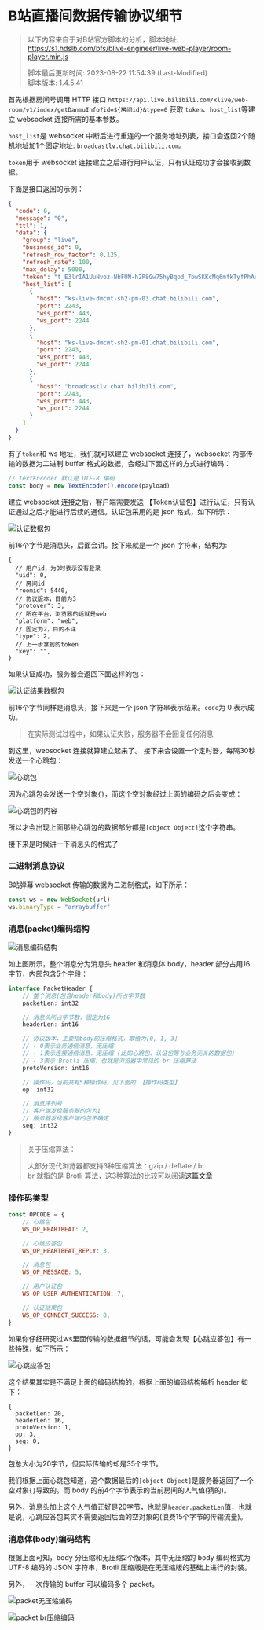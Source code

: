 # B站直播间数据传输协议细节

> 以下内容来自于对B站官方脚本的分析，脚本地址:  
> https://s1.hdslb.com/bfs/blive-engineer/live-web-player/room-player.min.js
>
> 脚本最后更新时间: 2023-08-22 11:54:39 (Last-Modified)  
> 脚本版本: 1.4.5.41

首先根据房间号调用 HTTP 接口 `https://api.live.bilibili.com/xlive/web-room/v1/index/getDanmuInfo?id=${房间id}&type=0` 获取 `token`、`host_list`等建立 websocket 连接所需的基本参数。

`host_list`是 websocket 中断后进行重连的一个服务地址列表，接口会返回2个随机地址加1个固定地址: `broadcastlv.chat.bilibili.com`。

`token`用于 websocket 连接建立之后进行用户认证，只有认证成功才会接收到数据。

下面是接口返回的示例：

```json
{
  "code": 0,
  "message": "0",
  "ttl": 1,
  "data": {
    "group": "live",
    "business_id": 0,
    "refresh_row_factor": 0.125,
    "refresh_rate": 100,
    "max_delay": 5000,
    "token": "t_E3lrIA1UuNvoz-NbFUN-h2P8Gw75hyBqpd_7bwSKKcMq6mfkTyfPhAummm4KSxdJxoXOxswzQHDMYQODTXqDgJM0qixkFcvzPmCUWQzLFDkK8PeDK4VqBcmLCD0kiYz9WZQLELZn1J5Wwg9pxVJa5-un5J2gOJgMfB7EJnlQ0CLg==",
    "host_list": [
      {
        "host": "ks-live-dmcmt-sh2-pm-03.chat.bilibili.com",
        "port": 2243,
        "wss_port": 443,
        "ws_port": 2244
      },
      {
        "host": "ks-live-dmcmt-sh2-pm-01.chat.bilibili.com",
        "port": 2243,
        "wss_port": 443,
        "ws_port": 2244
      },
      {
        "host": "broadcastlv.chat.bilibili.com",
        "port": 2243,
        "wss_port": 443,
        "ws_port": 2244
      }
    ]
  }
}
```

有了`token`和 ws 地址，我们就可以建立 websocket 连接了，websocket 内部传输的数据为二进制 buffer 格式的数据，会经过下面这样的方式进行编码：

```js
// TextEncoder 默认是 UTF-8 编码
const body = new TextEncoder().encode(payload)
```

建立 websocket 连接之后，客户端需要发送 【Token认证包】进行认证，只有认证通过之后才能进行后续的通信。认证包采用的是 json 格式，如下所示：

![认证数据包](../assets/auth-packet.png)

前16个字节是消息头，后面会讲。接下来就是一个 json 字符串，结构为:

```json5
{
  // 用户id，为0时表示没有登录
  "uid": 0,
  // 房间id
  "roomid": 5440,
  // 协议版本，目前为3
  "protover": 3,
  // 所在平台，浏览器的话就是web
  "platform": "web",
  // 固定为2，目的不详
  "type": 2,
  // 上一步拿到的token
  "key": "",
}
```

如果认证成功，服务器会返回下面这样的包：

![认证结果数据包](../assets/auth-reply-packet.png)

前16个字节同样是消息头，接下来是一个 json 字符串表示结果。`code`为 0 表示成功。

> 在实际测试过程中，如果认证失败，服务器不会回复任何消息

到这里，websocket 连接就算建立起来了。
接下来会设置一个定时器，每隔30秒发送一个心跳包：

![心跳包](../assets/heartbeat-packet.png)

因为心跳包会发送一个空对象`{}`，而这个空对象经过上面的编码之后会变成：

![心跳包的内容](../assets/heartbeat-body.png)

所以才会出现上面那些心跳包的数据部分都是`[object Object]`这个字符串。

接下来是时候讲一下消息头的格式了

### 二进制消息协议

B站弹幕 websocket 传输的数据为二进制格式，如下所示：

```js
const ws = new WebSocket(url)
ws.binaryType = "arraybuffer"
```

### 消息(packet)编码结构

![消息编码结构](../assets/packet编码.svg)

如上图所示，整个消息分为消息头 header 和消息体 body，header 部分占用16字节，内部包含5个字段：

```ts
interface PacketHeader {
    // 整个消息(包含header和body)所占字节数
    packetLen: int32

    // 消息头所占字节数，固定为16
    headerLen: int16

    // 协议版本，主要指body的压缩格式，取值为[0, 1, 3]
    // - 0表示业务通信消息，无压缩
    // - 1表示连接通信消息，无压缩 (比如心跳包、认证包等与业务无关的数据包)
    // - 3表示 Brotli 压缩，也就是浏览器中常见的 br 压缩算法
    protoVersion: int16

    // 操作码，当前共有5种操作码，见下面的 【操作码类型】
    op: int32

    // 消息序列号
    // 客户端发给服务器的包为1
    // 服务器发给客户端的包不确定
    seq: int32
}
```

> 关于压缩算法：
>
> 大部分现代浏览器都支持3种压缩算法：gzip / deflate / br  
> br 就指的是 Brotli 算法，这3种算法的比较可以阅读[这篇文章](https://www.siteground.com/blog/brotli-vs-gzip-compression/)

### 操作码类型

```js
const OPCODE = {
    // 心跳包
    WS_OP_HEARTBEAT: 2,

    // 心跳应答包
    WS_OP_HEARTBEAT_REPLY: 3,

    // 消息包
    WS_OP_MESSAGE: 5,

    // 用户认证包
    WS_OP_USER_AUTHENTICATION: 7,

    // 认证结果包
    WS_OP_CONNECT_SUCCESS: 8,
}
```

如果你仔细研究过ws里面传输的数据细节的话，可能会发现【心跳应答包】有一些特殊，如下所示：

![心跳应答包](../assets/heartbeat-reply-packet.png)

这个结果其实是不满足上面的编码结构的，根据上面的编码结构解析 header 如下：

```json5
{
  packetLen: 20,
  headerLen: 16,
  protoVersion: 1,
  op: 3,
  seq: 0,
}
```

包总大小为20字节，但实际传输的却是35个字节。

我们根据上面心跳包知道，这个数据最后的`[object Object]`是服务器返回了一个空对象`{}`导致的。而 body 的前4个字节表示的当前房间的人气值(猜的)。

另外，消息头加上这个人气值正好是20字节，也就是`header.packetLen`值，也就是说，心跳应答包其实不需要返回后面的空对象的(浪费15个字节的传输流量)。

### 消息体(body)编码结构

根据上面可知，body 分压缩和无压缩2个版本，其中无压缩的 body 编码格式为 UTF-8 编码的 JSON 字符串，Brotli 压缩版是在无压缩版的基础上进行的封装。

另外，一次传输的 buffer 可以编码多个 packet。

![packet无压缩编码](../assets/packet编码(无压缩).svg)

![packet br压缩编码](../assets/packet编码(br压缩).svg)
